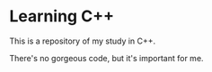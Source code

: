 # Learning C++

This is a repository of my study in C++.

There's no gorgeous code, but it's important for me.
